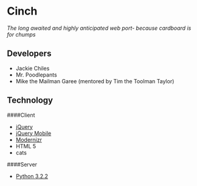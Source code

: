 Cinch
=====
_The long awaited and highly anticipated web port- because cardboard is for chumps_

Developers
-----------
*  Jackie Chiles
*  Mr. Poodlepants
*  Mike the Mailman Garee (mentored by Tim the Toolman Taylor)

Technology
----------
####Client
* [jQuery](http://jquery.com/)
* [jQuery Mobile](http://jquerymobile.com/)
* [Modernizr](http://www.modernizr.com/)
* HTML 5
* cats

####Server
* [Python 3.2.2](http://python.org/download/releases/3.2.2/)